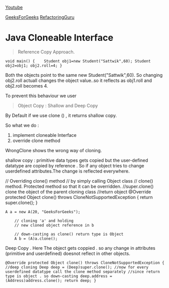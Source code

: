 [Youtube](https://www.youtube.com/watch?v=rriiXRdc0HQ)

[GeeksForGeeks](https://www.geeksforgeeks.org/prototype-design-pattern/)
[RefactoringGuru](https://refactoring.guru/design-patterns/prototype/java/example)


# Java Cloneable Interface

> Reference Copy Approach.

`void main()
{   
    Student obj1=new Student("Sattwik",60);
     Student obj2=obj1;
    obj2.roll=4;
    }`

Both the objects point to the same new Student("Sattwik",60). So changing obj2.roll actuall changes the object value..so it reflects as obj1.roll and obj2.roll becomes 4.

To prevent this behaviour we user

> Object Copy : Shallow and Deep Copy

By Default if we use clone () , it returns shallow copy. 

So what we do : 
1. implement cloneable Interface
2. override clone method

WrongClone shows the wrong way of cloning. 

shallow copy : 
 primitive data types gets copied but the user-defined datatype are copied by reference . So 
 if any object tries to change userdefined attributes.The change is reflected everywhere.
 

// Overriding clone() method 
	// by simply calling Object class 
	// clone() method. Protected method so that it can be overridden.
	//super.clone() clone the object of the parent cloning class 
	//return object
	@Override
	protected Object clone() 
		throws CloneNotSupportedException 
	{ 
		return super.clone(); 
	} 


    A a = new A(20, "GeeksForGeeks"); 

		// cloning 'a' and holding 
		// new cloned object reference in b 

		// down-casting as clone() return type is Object 
		A b = (A)a.clone(); 



Deep Copy . Here The object gets coppied . so any change in attributes (primitive and userdefined) doesnot reflect in other objects.

   `@Override
    protected Object clone() throws CloneNotSupportedException {
        //deep cloning
        Deep deep = (Deep)super.clone();
        //now for every userdefined datatype call the clone method separately
        //since return type is object . so down-casting
        deep.address = (Address)address.clone();
        return deep;
    }`
